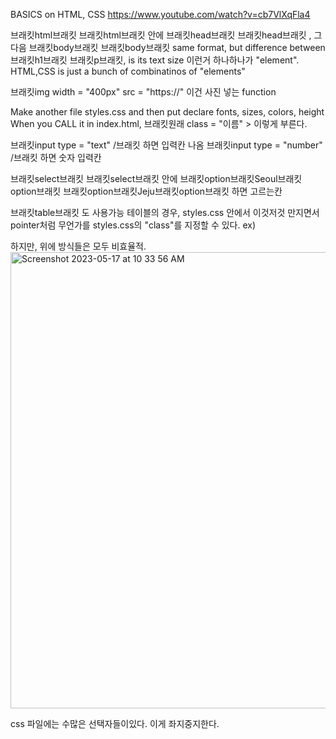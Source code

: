 

BASICS on HTML, CSS
https://www.youtube.com/watch?v=cb7VlXqFla4

브래킷html브래킷 브래킷html브래킷 안에 브래킷head브래킷 브래킷head브래킷 , 그 다음 브래킷body브래킷 브래킷body브래킷
same format, but difference between 브래킷h1브래킷 브래킷p브래킷, is its text size
이런거 하나하나가 "element".
HTML,CSS is just a bunch of combinatinos of "elements"
  
브래킷img width = "400px"
  src = "https://"
이건 사진 넣는 function
     
Make another file styles.css and then put declare fonts, sizes, colors, height
When you CALL it in index.html, 브래킷원래 class = "이름" > 이렇게 부른다.


브래킷input type = "text" /브래킷 하면 입력칸 나옴
브래킷input type = "number" /브래킷 하면 숫자 입력칸

브래킷select브래킷 브래킷select브래킷 안에 브래킷option브래킷Seoul브래킷option브래킷 브래킷option브래킷Jeju브래킷option브래킷 하면 고르는칸

브래킷table브래킷 도 사용가능
테이블의 경우, styles.css 안에서 이것저것 만지면서 pointer처럼 무언가를 styles.css의 "class"를 지정할 수 있다.
ex) 
  
하지만, 위에 방식들은 모두 비효율적.  
<img width="730" alt="Screenshot 2023-05-17 at 10 33 56 AM" src="https://github.com/60eokk/60eokk.github.io/assets/117603244/2d9d047d-59f7-49eb-91d9-9a67b68758ca">

css 파일에는 수많은 선택자들이있다. 이게 좌지중지한다.
